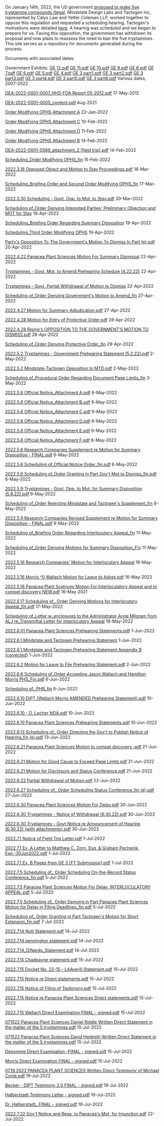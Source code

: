 On January 14th, 2022, the US government [proposed to make five tryptamine compounds illegal](https://www.federalregister.gov/documents/2022/01/14/2022-00713/schedules-of-controlled-substances-placement-of-4-hydroxy-nn). Mindstate Design Labs and Tactogen Inc, represented by Calyx Law and Yetter Coleman LLP, worked together to oppose this regulation and requested a scheduling hearing. Tactogen's motivations were detailed [here](https://tactogen.com/news). A hearing was scheduled and we began to prepare for us. Facing this opposition, the government has withdrawn its proposal and now plans to reassess the need to ban the five tryptamines. This site serves as a repository for documents generated during the process.


Documents with associated dates:

Government Exhibits:
[GE 12.pdf](https://github.com/SchedulingHearingOnFiveTryptamines/SchedulingHearingOnFiveTryptamines.github.io/files/9075298/GE.12.pdf)
[GE 11.pdf](https://github.com/SchedulingHearingOnFiveTryptamines/SchedulingHearingOnFiveTryptamines.github.io/files/9075301/GE.11.pdf)
[GE 10.pdf](https://github.com/SchedulingHearingOnFiveTryptamines/SchedulingHearingOnFiveTryptamines.github.io/files/9075302/GE.10.pdf)
[GE 9.pdf](https://github.com/SchedulingHearingOnFiveTryptamines/SchedulingHearingOnFiveTryptamines.github.io/files/9075303/GE.9.pdf)
[GE 8.pdf](https://github.com/SchedulingHearingOnFiveTryptamines/SchedulingHearingOnFiveTryptamines.github.io/files/9075304/GE.8.pdf)
[GE 7.pdf](https://github.com/SchedulingHearingOnFiveTryptamines/SchedulingHearingOnFiveTryptamines.github.io/files/9075305/GE.7.pdf)
[GE 6.pdf](https://github.com/SchedulingHearingOnFiveTryptamines/SchedulingHearingOnFiveTryptamines.github.io/files/9075306/GE.6.pdf)
[GE 5.pdf](https://github.com/SchedulingHearingOnFiveTryptamines/SchedulingHearingOnFiveTryptamines.github.io/files/9075307/GE.5.pdf)
[GE 4.pdf](https://github.com/SchedulingHearingOnFiveTryptamines/SchedulingHearingOnFiveTryptamines.github.io/files/9075309/GE.4.pdf)
[GE 3 part1.pdf](https://github.com/SchedulingHearingOnFiveTryptamines/SchedulingHearingOnFiveTryptamines.github.io/files/9221098/GE.3.part1.pdf)
[GE 3 part2.pdf](https://github.com/SchedulingHearingOnFiveTryptamines/SchedulingHearingOnFiveTryptamines.github.io/files/9221095/GE.3.part2.pdf)
[GE 3 part3.pdf](https://github.com/SchedulingHearingOnFiveTryptamines/SchedulingHearingOnFiveTryptamines.github.io/files/9221094/GE.3.part3.pdf)
[GE 3 part4.pdf](https://github.com/SchedulingHearingOnFiveTryptamines/SchedulingHearingOnFiveTryptamines.github.io/files/9221092/GE.3.part4.pdf)
[GE 3 part5.pdf](https://github.com/SchedulingHearingOnFiveTryptamines/SchedulingHearingOnFiveTryptamines.github.io/files/9221091/GE.3.part5.pdf)
[GE 3 part6.pdf](https://github.com/SchedulingHearingOnFiveTryptamines/SchedulingHearingOnFiveTryptamines.github.io/files/9221087/GE.3.part6.pdf)
Various dates, 2007-2022

[DEA-2022-0001-0007_HHS-FDA Report 05-2012.pdf](https://github.com/SchedulingHearingOnFiveTryptamines/SchedulingHearingOnFiveTryptamines.github.io/files/9056089/DEA-2022-0001-0007_HHS-FDA.Report.05-2012.pdf)
17-May-2012

[DEA-2022-0001-0005_content.pdf](https://github.com/SchedulingHearingOnFiveTryptamines/SchedulingHearingOnFiveTryptamines.github.io/files/9056059/DEA-2022-0001-0005_content.pdf)
Aug-2021

[Order Modifying OPHS Attachment A](https://github.com/SchedulingHearingOnFiveTryptamines/SchedulingHearingOnFiveTryptamines.github.io/files/8864500/Order.Modifying.OPHS.Attachment.A.pdf)
22-Jan-2022

[Order Modifying OPHS Attachment C](https://github.com/SchedulingHearingOnFiveTryptamines/SchedulingHearingOnFiveTryptamines.github.io/files/8864502/Order.Modifying.OPHS.Attachment.C.pdf)
10-Feb-2022

[Order Modifying OPHS Attachment D](https://github.com/SchedulingHearingOnFiveTryptamines/SchedulingHearingOnFiveTryptamines.github.io/files/8864503/Order.Modifying.OPHS.Attachment.D.pdf)
11-Feb-2022

[Order Modifying OPHS Attachment B](https://github.com/SchedulingHearingOnFiveTryptamines/SchedulingHearingOnFiveTryptamines.github.io/files/8864501/Order.Modifying.OPHS.Attachment.B.pdf)
14-Feb-2022

[DEA-2022-0001-0589_attachment_2 [field trip].pdf](https://github.com/SchedulingHearingOnFiveTryptamines/SchedulingHearingOnFiveTryptamines.github.io/files/8928754/DEA-2022-0001-0589_attachment_2.field.trip.pdf)
14-Feb-2022

[Scheduling_Order Modifying OPHS_fin](https://github.com/SchedulingHearingOnFiveTryptamines/SchedulingHearingOnFiveTryptamines.github.io/files/8864517/Scheduling_Order.Modifying.OPHS_fin.pdf)
15-Feb-2022

[2022.3.16 Opposed Object and Motion to Stay Proceedings.pdf](https://github.com/SchedulingHearingOnFiveTryptamines/SchedulingHearingOnFiveTryptamines.github.io/files/9057163/2022.3.16.Opposed.Object.and.Motion.to.Stay.Proceedings.pdf)
16-Mar-2022

[Scheduling_Briefing Order and Second Order Modifying OPHS_fin](https://github.com/SchedulingHearingOnFiveTryptamines/SchedulingHearingOnFiveTryptamines.github.io/files/8864515/Scheduling_Briefing.Order.and.Second.Order.Modifying.OPHS_fin.pdf)
17-Mar-2022

[2022.3.30 Scheduling - Govt. Opp. to Mot. to Stay.pdf](https://github.com/SchedulingHearingOnFiveTryptamines/SchedulingHearingOnFiveTryptamines.github.io/files/9067351/2022.3.30.Scheduling.-.Govt.Opp.to.Mot.to.Stay.pdf)
30-Mar-2022

[Scheduling of_Order Denying Interested Parties' Preliminary Objection and MOT for Stay](https://github.com/SchedulingHearingOnFiveTryptamines/SchedulingHearingOnFiveTryptamines.github.io/files/8864510/Scheduling.of_Order.Denying.Interested.Parties.Preliminary.Objection.and.MOT.for.Stay.pdf)
19-Apr-2022

[Scheduling_Briefing Order Regarding Summary Disposition](https://github.com/SchedulingHearingOnFiveTryptamines/SchedulingHearingOnFiveTryptamines.github.io/files/8864516/Scheduling_Briefing.Order.Regarding.Summary.Disposition.pdf)
19-Apr-2022

[Scheduling_Third Order Modifying OPHS](https://github.com/SchedulingHearingOnFiveTryptamines/SchedulingHearingOnFiveTryptamines.github.io/files/8864518/Scheduling_Third.Order.Modifying.OPHS.pdf)
19-Apr-2022

[Party's Opposition To The Government's Motion To Dismiss In Part (e).pdf](https://github.com/SchedulingHearingOnFiveTryptamines/SchedulingHearingOnFiveTryptamines.github.io/files/8864504/Party.s.Opposition.To.The.Government.s.Motion.To.Dismiss.In.Part.e.pdf)
20-Apr-2022

[2022.4.22 Panacea Plant Sciences Motion For Summary Dismissal](https://github.com/SchedulingHearingOnFiveTryptamines/SchedulingHearingOnFiveTryptamines.github.io/files/8864496/2022.4.22.Panacea.Plant.Sciences.Motion.For.Summary.Dismissal.pdf)
22-Apr-2022

[Tryptamines - Govt. Mot. to Amend Prehearing Schedule (4.22.22)](https://github.com/SchedulingHearingOnFiveTryptamines/SchedulingHearingOnFiveTryptamines.github.io/files/8864519/Tryptamines.-.Govt.Mot.to.Amend.Prehearing.Schedule.4.22.22.pdf)
22-Apr-2022

[Tryptamines - Govt. Partial Withdrawal of Motion to Dismiss](https://github.com/SchedulingHearingOnFiveTryptamines/SchedulingHearingOnFiveTryptamines.github.io/files/8864520/Tryptamines.-.Govt.Partial.Withdrawal.of.Motion.to.Dismiss.pdf)
22-Apr-2022

[Scheduling of_Order Denying Government's Motion to Amend_fin](https://github.com/SchedulingHearingOnFiveTryptamines/SchedulingHearingOnFiveTryptamines.github.io/files/8864509/Scheduling.of_Order.Denying.Government.s.Motion.to.Amend_fin.pdf)
27-Apr-2022

[2022.4.27 Motion for Summary Adjudication.pdf](https://github.com/SchedulingHearingOnFiveTryptamines/SchedulingHearingOnFiveTryptamines.github.io/files/9067365/2022.4.27.Motion.for.Summary.Adjudication.pdf)
27-Apr-2022

[2022.4.28 Motion for Entry of Protective Order.pdf](https://github.com/SchedulingHearingOnFiveTryptamines/SchedulingHearingOnFiveTryptamines.github.io/files/9067353/2022.4.28.Motion.for.Entry.of.Protective.Order.pdf)
28-Apr-2022

[2022.4.28 Rising's OPPOSITION TO THE GOVERNMENT’S MOTION TO DISMISS.pdf](https://github.com/SchedulingHearingOnFiveTryptamines/SchedulingHearingOnFiveTryptamines.github.io/files/9067355/2022.4.28.Rising.s.OPPOSITION.TO.THE.GOVERNMENT.S.MOTION.TO.DISMISS.pdf)
28-Apr-2022

[Scheduling of_Order Denying Protective Order_fin](https://github.com/SchedulingHearingOnFiveTryptamines/SchedulingHearingOnFiveTryptamines.github.io/files/8864512/Scheduling.of_Order.Denying.Protective.Order_fin.pdf)
29-Apr-2022

[2022.5.2 Tryptamines - Government Prehearing Statement (5.2.22).pdf](https://github.com/SchedulingHearingOnFiveTryptamines/SchedulingHearingOnFiveTryptamines.github.io/files/9057771/2022.5.2.Tryptamines.-.Government.Prehearing.Statement.5.2.22.pdf)
2-May-2022

[2022.5.2 Mindstate-Tactogen Opposition to MTD.pdf](https://github.com/SchedulingHearingOnFiveTryptamines/SchedulingHearingOnFiveTryptamines.github.io/files/9067341/2022.5.2.Mindstate-Tactogen.Opposition.to.MTD.pdf)
2-May-2022

[Scheduling of_Procedural Order Regarding Document Page Limits_fin](https://github.com/SchedulingHearingOnFiveTryptamines/SchedulingHearingOnFiveTryptamines.github.io/files/8864514/Scheduling.of_Procedural.Order.Regarding.Document.Page.Limits_fin.pdf)
3-May-2022

[2022.5.6 Official Notice_Attachment A.pdf](https://github.com/SchedulingHearingOnFiveTryptamines/SchedulingHearingOnFiveTryptamines.github.io/files/9067369/2022.5.6.Official.Notice_Attachment.A.pdf)
6-May-2022

[2022.5.6 Official Notice_Attachment B.pdf](https://github.com/SchedulingHearingOnFiveTryptamines/SchedulingHearingOnFiveTryptamines.github.io/files/9067370/2022.5.6.Official.Notice_Attachment.B.pdf)
6-May-2022

[2022.5.6 Official Notice_Attachment C.pdf](https://github.com/SchedulingHearingOnFiveTryptamines/SchedulingHearingOnFiveTryptamines.github.io/files/9067371/2022.5.6.Official.Notice_Attachment.C.pdf)
6-May-2022

[2022.5.6 Official Notice_Attachment D.pdf](https://github.com/SchedulingHearingOnFiveTryptamines/SchedulingHearingOnFiveTryptamines.github.io/files/9067372/2022.5.6.Official.Notice_Attachment.D.pdf)
6-May-2022

[2022.5.6 Official Notice_Attachment E.pdf](https://github.com/SchedulingHearingOnFiveTryptamines/SchedulingHearingOnFiveTryptamines.github.io/files/9067373/2022.5.6.Official.Notice_Attachment.E.pdf)
6-May-2022

[2022.5.6 Official Notice_Attachment F.pdf](https://github.com/SchedulingHearingOnFiveTryptamines/SchedulingHearingOnFiveTryptamines.github.io/files/9067375/2022.5.6.Official.Notice_Attachment.F.pdf)
6-May-2022

[2022.5.6 Research Companies Supplement re Motion for Summary Disposition - FINAL.pdf](https://github.com/SchedulingHearingOnFiveTryptamines/SchedulingHearingOnFiveTryptamines.github.io/files/9067395/2022.5.6.Research.Companies.Supplement.re.Motion.for.Summary.Disposition.-.FINAL.pdf)
6-May-2022

[2022.5.6 Scheduling of_Official Notice Order_fin.pdf](https://github.com/SchedulingHearingOnFiveTryptamines/SchedulingHearingOnFiveTryptamines.github.io/files/9067397/2022.5.6.Scheduling.of_Official.Notice.Order_fin.pdf)
6-May-2022

[2022.5.6 Scheduling of_Order Granting in Part Gov't Mot to Dismiss_fin.pdf](https://github.com/SchedulingHearingOnFiveTryptamines/SchedulingHearingOnFiveTryptamines.github.io/files/9067400/2022.5.6.Scheduling.of_Order.Granting.in.Part.Gov.t.Mot.to.Dismiss_fin.pdf)
6-May-2022

[2022.5.9 Tryptamines - Govt. Opp. to Mot. for Summary Disposition (5.9.22).pdf](https://github.com/SchedulingHearingOnFiveTryptamines/SchedulingHearingOnFiveTryptamines.github.io/files/9057759/2022.5.9.Tryptamines.-.Govt.Opp.to.Mot.for.Summary.Disposition.5.9.22.pdf)
9-May-2022

[Scheduling of_Order Rejecting Mindstate and Tactogen's Supplement_fin](https://github.com/SchedulingHearingOnFiveTryptamines/SchedulingHearingOnFiveTryptamines.github.io/files/8864513/Scheduling.of_Order.Rejecting.Mindstate.and.Tactogen.s.Supplement_fin.pdf)
9-May-2022

[2022.5.9 Research Companies Revised Supplement re Motion for Summary Disposition - FINAL.pdf](https://github.com/SchedulingHearingOnFiveTryptamines/SchedulingHearingOnFiveTryptamines.github.io/files/9067403/2022.5.9.Research.Companies.Revised.Supplement.re.Motion.for.Summary.Disposition.-.FINAL.pdf)
9-May-2022

[Scheduling of_Briefing Order Regarding Interlocutory Appeal_fin](https://github.com/SchedulingHearingOnFiveTryptamines/SchedulingHearingOnFiveTryptamines.github.io/files/8864507/Scheduling.of_Briefing.Order.Regarding.Interlocutory.Appeal_fin.pdf)
11-May-2022

[Scheduling of_Order Denying Motions for Summary Disposition_Fin](https://github.com/SchedulingHearingOnFiveTryptamines/SchedulingHearingOnFiveTryptamines.github.io/files/8864511/Scheduling.of_Order.Denying.Motions.for.Summary.Disposition_Fin.pdf)
11-May-2022

[2022.5.16 Research Companies' Motion for Interlocutory Appeal](https://github.com/SchedulingHearingOnFiveTryptamines/SchedulingHearingOnFiveTryptamines.github.io/files/8864497/2022.5.16.Research.Companies.Motion.for.Interlocutory.Appeal.pdf)
16-May-2022

[2022.5.16 Morris ^0 Wallach Motion for Leave to Adopt.pdf](https://github.com/SchedulingHearingOnFiveTryptamines/SchedulingHearingOnFiveTryptamines.github.io/files/9057754/2022.5.16.Morris.0.Wallach.Motion.for.Leave.to.Adopt.pdf)
16-May-2022

[2022.5.16 Panacea Plant Sciences Motion For Interloculatory Appeal and to compel discovery NEW.pdf](https://github.com/SchedulingHearingOnFiveTryptamines/SchedulingHearingOnFiveTryptamines.github.io/files/9057750/2022.5.16.Panacea.Plant.Sciences.Motion.For.Interloculatory.Appeal.and.to.compel.discovery.NEW.pdf)
16-May-2021

[2022.5.17 Scheduling of_ Order Denying Motions for Interlocutory Appeal_fin.pdf](https://github.com/SchedulingHearingOnFiveTryptamines/SchedulingHearingOnFiveTryptamines.github.io/files/9057707/2022.5.17.Scheduling.of_.Order.Denying.Motions.for.Interlocutory.Appeal_fin.pdf)
17-May-2022

[Scheduling of_Letter w_enclosures to the Administrator Anne Milgram from ALJ re_Transmittal Letter for Interlocutory Appeal](https://github.com/SchedulingHearingOnFiveTryptamines/SchedulingHearingOnFiveTryptamines.github.io/files/8864508/Scheduling.of_Letter.w_enclosures.to.the.Administrator.Anne.Milgram.from.ALJ.re_Transmittal.Letter.for.Interlocutory.Appeal.pdf)
18-May-2022

[2022.6.01 Panacea Plant Sciences Prehearing Statements.pdf](https://github.com/SchedulingHearingOnFiveTryptamines/SchedulingHearingOnFiveTryptamines.github.io/files/9057703/2022.6.01.Panacea.Plant.Sciences.Prehearing.Statements.pdf)
1-Jun-2022

[2022.6.1.Mindstate.and.Tactogen.Prehearing.Statement](https://github.com/SchedulingHearingOnFiveTryptamines/SchedulingHearingOnFiveTryptamines.github.io/files/8864498/2022.6.1.Mindstate.and.Tactogen.Prehearing.Statement.pdf)
1-Jun-2022

[2022.6.1.Mindstate.and.Tactogen.Prehearing.Statement Appendix B (corrected)](https://github.com/SchedulingHearingOnFiveTryptamines/SchedulingHearingOnFiveTryptamines.github.io/files/8864499/Appendix.B.corrected.pdf)
1-Jun-2022

[2022.6.2 Motion for Leave to File Prehearing Statement.pdf](https://github.com/SchedulingHearingOnFiveTryptamines/SchedulingHearingOnFiveTryptamines.github.io/files/9057701/2022.6.2.Motion.for.Leave.to.File.Prehearing.Statement.pdf)
2-Jun-2022

[2022.6.6 Scheduling of_Order Accepting Jason Wallach and Hamilton Morris PHS_Fin.pdf](https://github.com/SchedulingHearingOnFiveTryptamines/SchedulingHearingOnFiveTryptamines.github.io/files/9057700/2022.6.6.Scheduling.of_Order.Accepting.Jason.Wallach.and.Hamilton.Morris.PHS_Fin.pdf)
6-Jun-2022

[Scheduling of_ PHR_fin](https://github.com/SchedulingHearingOnFiveTryptamines/SchedulingHearingOnFiveTryptamines.github.io/files/8864506/Scheduling.of_.PHR_fin.pdf)
8-Jun-2022

[2022.6.10 DiPT (Wallach Morris AMENDED Prehearing Statement).pdf](https://github.com/SchedulingHearingOnFiveTryptamines/SchedulingHearingOnFiveTryptamines.github.io/files/9057697/2022.6.10.DiPT.Wallach.Morris.AMENDED.Prehearing.Statement.pdf)
10-Jun-2022

[2022.6.10 - D. Locher NOA.pdf](https://github.com/SchedulingHearingOnFiveTryptamines/SchedulingHearingOnFiveTryptamines.github.io/files/9057699/2022.6.10.-.D.Locher.NOA.pdf)
10-Jun-2022

[2022.6.10 Panacea Plant Sciences Prehearing Statements.pdf](https://github.com/SchedulingHearingOnFiveTryptamines/SchedulingHearingOnFiveTryptamines.github.io/files/8881185/2022.6.10.Panacea.Plant.Sciences.Prehearing.Statements.pdf)
10-Jun-2022

[2022.6.13 Scheduling of_ Order Directing the Gov't to Publish Notice of Hearing_fin (e).pdf](https://github.com/SchedulingHearingOnFiveTryptamines/SchedulingHearingOnFiveTryptamines.github.io/files/9057695/2022.6.13.Scheduling.of_.Order.Directing.the.Gov.t.to.Publish.Notice.of.Hearing_fin.e.pdf)
13-Jun-2022

[2022.6.21 Panacea Plant Sciences Motion to compel discovery  .pdf](https://github.com/SchedulingHearingOnFiveTryptamines/SchedulingHearingOnFiveTryptamines.github.io/files/8952965/2022.6.21.Panacea.Plant.Sciences.Motion.to.compel.discovery.pdf)
21-Jun-2022

[2022.6.21 Motion for Good Cause to Exceed Page Limits.pdf](https://github.com/SchedulingHearingOnFiveTryptamines/SchedulingHearingOnFiveTryptamines.github.io/files/9057689/2022.6.21.Motion.for.Good.Cause.to.Exceed.Page.Limits.pdf)
21-Jun-2022

[2022.6.21 Motion for Disclosure and Status Conference.pdf](https://github.com/SchedulingHearingOnFiveTryptamines/SchedulingHearingOnFiveTryptamines.github.io/files/9057693/2022.6.21.Motion.for.Disclosure.and.Status.Conference.pdf)
21-Jun-2022

[2022.6.22 Partial Withdrawal of Motion.pdf](https://github.com/SchedulingHearingOnFiveTryptamines/SchedulingHearingOnFiveTryptamines.github.io/files/9057674/2022.6.22.Partial.Withdrawal.of.Motion.pdf)
22-Jun-2022

[2022.6.27 Scheduling of_ Order Scheduling Status Conference_fin (e).pdf](https://github.com/SchedulingHearingOnFiveTryptamines/SchedulingHearingOnFiveTryptamines.github.io/files/9057672/2022.6.27.Scheduling.of_.Order.Scheduling.Status.Conference_fin.e.pdf)
27-Jun-2022

[2022.6.30 Panacea Plant Sciences Motion For Delay.pdf](https://github.com/SchedulingHearingOnFiveTryptamines/SchedulingHearingOnFiveTryptamines.github.io/files/9057668/2022.6.30.Panacea.Plant.Sciences.Motion.For.Delay.pdf)
30-Jun-2022

[2022.6.30 Tryptamines - Notice of Withdrawal (6.30.22).pdf](https://github.com/SchedulingHearingOnFiveTryptamines/SchedulingHearingOnFiveTryptamines.github.io/files/9057660/2022.6.30.Tryptamines.-.Notice.of.Withdrawal.6.30.22.pdf)
30-Jun-2022

[2022.6.30 Tryptamines - Govt Notice re Announcement of Hearing (6.30.22) (with attachments).pdf](https://github.com/SchedulingHearingOnFiveTryptamines/SchedulingHearingOnFiveTryptamines.github.io/files/9057662/2022.6.30.Tryptamines.-.Govt.Notice.re.Announcement.of.Hearing.6.30.22.with.attachments.pdf)
30-Jun-2022

[2022.7.1 Notice of Field Trip Letter.pdf](https://github.com/SchedulingHearingOnFiveTryptamines/SchedulingHearingOnFiveTryptamines.github.io/files/9057650/2022.7.1.Notice.of.Field.Trip.Letter.pdf)
1-Jul-2022

[2022.7.1 Ex. A Letter to Matthew C. Zorn, Esq. & Graham Pechenik, Esq.-30Jun2022.pdf](https://github.com/SchedulingHearingOnFiveTryptamines/SchedulingHearingOnFiveTryptamines.github.io/files/9057658/2022.7.1.Ex.A.Letter.to.Matthew.C.Zorn.Esq.Graham.Pechenik.Esq.-30Jun2022.pdf)
1-Jul-2022

[2022.7.1 Ex. B Pages from GE 3 [FT Submission].pdf](https://github.com/SchedulingHearingOnFiveTryptamines/SchedulingHearingOnFiveTryptamines.github.io/files/9057654/2022.7.1.Ex.B.Pages.from.GE.3.FT.Submission.pdf)
1-Jul-2022

[2022.7.5 Scheduling of_ Order Scheduling On-the-Record Status Conference_fin.pdf](https://github.com/SchedulingHearingOnFiveTryptamines/SchedulingHearingOnFiveTryptamines.github.io/files/9057630/2022.7.5.Scheduling.of_.Order.Scheduling.On-the-Record.Status.Conference_fin.pdf)
5-Jul-2022

[2022.7.5 Panacea Plant Sciences Motion For Delay, INTERLOCULATORY APPEAL.pdf](https://github.com/SchedulingHearingOnFiveTryptamines/SchedulingHearingOnFiveTryptamines.github.io/files/9057648/2022.7.5.Panacea.Plant.Sciences.Motion.For.Delay.INTERLOCULATORY.APPEAL.pdf)
5-Jul-2022

[2022.7.5 Scheduling of_ Order Denying in Part Panacea Plant Sciences Motion for Delay in Filing Deadlines_fin.pdf](https://github.com/SchedulingHearingOnFiveTryptamines/SchedulingHearingOnFiveTryptamines.github.io/files/9057641/2022.7.5.Scheduling.of_.Order.Denying.in.Part.Panacea.Plant.Sciences.Motion.for.Delay.in.Filing.Deadlines_fin.pdf)
5-Jul-2022

[Scheduling of_ Order Granting in Part Tactogen's Motion for Short Extension_fin.pdf](https://github.com/SchedulingHearingOnFiveTryptamines/SchedulingHearingOnFiveTryptamines.github.io/files/9220887/Scheduling.of_.Order.Granting.in.Part.Tactogen.s.Motion.for.Short.Extension_fin.pdf)
7-Jul-2022

[2022.7.14 Nutt Statement.pdf](https://github.com/SchedulingHearingOnFiveTryptamines/SchedulingHearingOnFiveTryptamines.github.io/files/9220873/2022.7.14.Nutt.Statement.pdf)
14-Jul-2022

[2022.7.14 pennington statement.pdf](https://github.com/SchedulingHearingOnFiveTryptamines/SchedulingHearingOnFiveTryptamines.github.io/files/9220874/2022.7.14.pennington.statement.pdf)
14-Jul-2022

[2022.7.14_DiNardo_Statement.pdf](https://github.com/SchedulingHearingOnFiveTryptamines/SchedulingHearingOnFiveTryptamines.github.io/files/9220875/2022.7.14_DiNardo_Statement.pdf)
14-Jul-2022

[2022.7.15 Chadeayne statement.pdf](https://github.com/SchedulingHearingOnFiveTryptamines/SchedulingHearingOnFiveTryptamines.github.io/files/9220876/2022.7.15.Chadeayne.statement.pdf)
15-Jul-2022

[2022.7.15 Docket No. 22-15 - LAAverill Statement.pdf](https://github.com/SchedulingHearingOnFiveTryptamines/SchedulingHearingOnFiveTryptamines.github.io/files/9220877/2022.7.15.Docket.No.22-15.-.LAAverill.Statement.pdf)
15-Jul-2022

[2022.7.15 Notice re Direct statements.pdf](https://github.com/SchedulingHearingOnFiveTryptamines/SchedulingHearingOnFiveTryptamines.github.io/files/9220878/2022.7.15.Notice.re.Direct.statements.pdf)
15-Jul-2022

[2022.7.15 Notice of Filing of Testimony.pdf](https://github.com/SchedulingHearingOnFiveTryptamines/SchedulingHearingOnFiveTryptamines.github.io/files/9220836/2022.7.15.Notice.of.Filing.of.Testimony.pdf)
15-Jul-2022

[2022.7.15 Notice re Panacea Plant Sciences Direct statements.pdf](https://github.com/SchedulingHearingOnFiveTryptamines/SchedulingHearingOnFiveTryptamines.github.io/files/9220838/2022.7.15.Notice.re.Panacea.Plant.Sciences.Direct.statements.pdf)
15-Jul-2022

[2022.7.15 Wallach Direct Examination FINAL - signed.pdf](https://github.com/SchedulingHearingOnFiveTryptamines/SchedulingHearingOnFiveTryptamines.github.io/files/9220839/2022.7.15.Wallach.Direct.Examination.FINAL.-.signed.pdf)
15-Jul-2022

[071522 Panacea Plant Sciences Daniel Riddle Written Direct Statement in the matter of the 5 tryptamines.pdf](https://github.com/SchedulingHearingOnFiveTryptamines/SchedulingHearingOnFiveTryptamines.github.io/files/9220840/071522.Panacea.Plant.Sciences.Daniel.Riddle.Written.Direct.Statement.in.the.matter.of.the.5.tryptamines.pdf)
15-Jul-2022

[071522 Panacea Plant Sciences David Heldreth Written Direct Statement in the matter of the 5 tryptamines.pdf](https://github.com/SchedulingHearingOnFiveTryptamines/SchedulingHearingOnFiveTryptamines.github.io/files/9220841/071522.Panacea.Plant.Sciences.David.Heldreth.Written.Direct.Statement.in.the.matter.of.the.5.tryptamines.pdf)
15-Jul-2022

[Denomme Direct Examination -FINAL - signed.pdf](https://github.com/SchedulingHearingOnFiveTryptamines/SchedulingHearingOnFiveTryptamines.github.io/files/9220867/Denomme.Direct.Examination.-FINAL.-.signed.pdf)
15-Jul-2022

[Morris Direct Examination FINAL - signed.pdf](https://github.com/SchedulingHearingOnFiveTryptamines/SchedulingHearingOnFiveTryptamines.github.io/files/9220868/Morris.Direct.Examination.FINAL.-.signed.pdf)
15-Jul-2022

[07.19.2022 PANACEA PLANT SCIENCES Written Direct Testimony of Michael Coyle.pdf](https://github.com/SchedulingHearingOnFiveTryptamines/SchedulingHearingOnFiveTryptamines.github.io/files/9220932/07.19.2022.PANACEA.PLANT.SCIENCES.Written.Direct.Testimony.of.Michael.Coyle.pdf)
19-Jul-2022

[Becker - DIPT Testimony 2.0 FINAL - signed.pdf](https://github.com/SchedulingHearingOnFiveTryptamines/SchedulingHearingOnFiveTryptamines.github.io/files/9220933/Becker.-.DIPT.Testimony.2.0.FINAL.-.signed.pdf)
19-Jul-2022

[Halberstadt Testimony Letter - signed.pdf](https://github.com/SchedulingHearingOnFiveTryptamines/SchedulingHearingOnFiveTryptamines.github.io/files/9220934/Halberstadt.Testimony.Letter.-.signed.pdf)
19-Jul-2022

[Dr. Halberstadt_ FINAL - signed.pdf](https://github.com/SchedulingHearingOnFiveTryptamines/SchedulingHearingOnFiveTryptamines.github.io/files/9220935/Dr.Halberstadt_.FINAL.-.signed.pdf)
19-Jul-2022

[2022.7.22 Gov't Notice and Resp. to Panacea's Mot. for Injunction.pdf](https://github.com/SchedulingHearingOnFiveTryptamines/SchedulingHearingOnFiveTryptamines.github.io/files/9221211/2022.7.22.Gov.t.Notice.and.Resp.to.Panacea.s.Mot.for.Injunction.pdf)
22-Jul-2022
